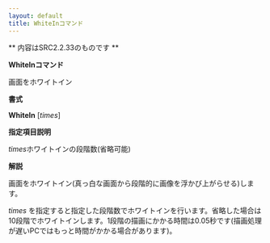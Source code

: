 ```yaml
---
layout: default
title: WhiteInコマンド
---
```

** 内容はSRC2.2.33のものです **

**WhiteInコマンド**

画面をホワイトイン

**書式**

**WhiteIn** [*times*]

**指定項目説明**

*times*ホワイトインの段階数(省略可能)

**解説**

画面をホワイトイン(真っ白な画面から段階的に画像を浮かび上がらせる)します。

*times* を指定すると指定した段階数でホワイトインを行います。省略した場合は10段階でホワイトインします。1段階の描画にかかる時間は0.05秒です(描画処理が遅いPCではもっと時間がかかる場合があります)。
